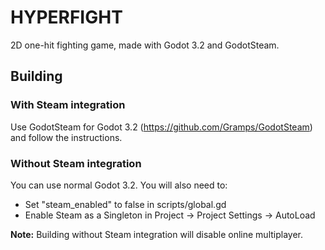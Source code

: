 # HYPERFIGHT
2D one-hit fighting game, made with Godot 3.2 and GodotSteam.

## Building
### With Steam integration 
Use GodotSteam for Godot 3.2 (https://github.com/Gramps/GodotSteam) and follow the instructions.

### Without Steam integration
You can use normal Godot 3.2. You will also need to:
- Set "steam_enabled" to false in scripts/global.gd
- Enable Steam as a Singleton in Project -> Project Settings -> AutoLoad

**Note:** Building without Steam integration will disable online multiplayer.
